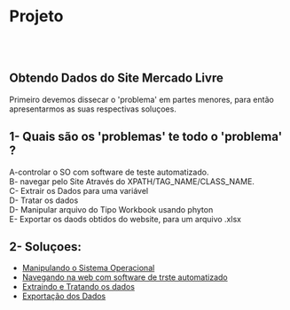 
# Projeto
<br>
<br>

## Obtendo Dados do Site Mercado Livre

Primeiro devemos dissecar o 'problema' em partes menores, para então apresentarmos as suas respectivas soluçoes.

## 1- Quais são os 'problemas' te todo o 'problema' ? 
  A-controlar o SO com software de teste automatizado.
  <br>
  B- navegar pelo Site Através do XPATH/TAG_NAME/CLASS_NAME.
  <br>
  C- Extrair os Dados para uma variável 
  <br>
  D- Tratar os dados 
  <br>
  D- Manipular arquivo do Tipo Workbook usando phyton
  <br>
  E- Exportar os daods obtidos do website, para um arquivo .xlsx
  <br>

## 2- Soluçoes: 
-   <a href="https://github.com/PedroAtemRibeiro/DataImportMercadoLivre/blob/main/md/So.md"> Manipulando o Sistema Operacional</a>
-   <a href="https://github.com/PedroAtemRibeiro/DataImportMercadoLivre/blob/main/md/web.md">Navegando na web com software de trste automatizado</a>
-   <a href="https://github.com/PedroAtemRibeiro/DataImportMercadoLivre/blob/main/md/Extra%C3%A7%C3%A3o.md"> Extraindo e Tratando os dados </a>
-   <a href="https://github.com/PedroAtemRibeiro/DataImportMercadoLivre/blob/main/md/Exporta%C3%A7%C3%A3o.md"> Exportação dos Dados</a>
